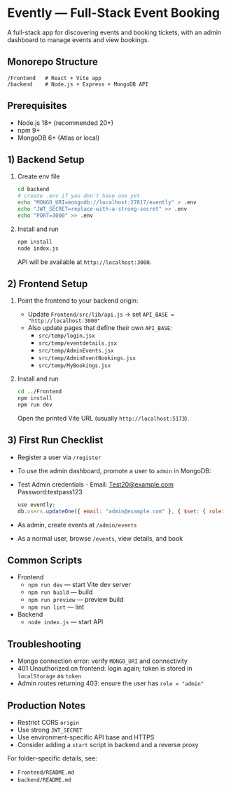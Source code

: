# Evently — Full-Stack Event Booking

A full-stack app for discovering events and booking tickets, with an admin dashboard to manage events and view bookings.

## Monorepo Structure

```
/Frontend   # React + Vite app
/backend    # Node.js + Express + MongoDB API
```

## Prerequisites

- Node.js 18+ (recommended 20+)
- npm 9+
- MongoDB 6+ (Atlas or local)

## 1) Backend Setup

1. Create env file

   ```bash
   cd backend
   # create .env if you don't have one yet
   echo "MONGO_URI=mongodb://localhost:27017/evently" > .env
   echo "JWT_SECRET=replace-with-a-strong-secret" >> .env
   echo "PORT=3000" >> .env
   ```

2. Install and run

   ```bash
   npm install
   node index.js
   ```

   API will be available at `http://localhost:3000`.

## 2) Frontend Setup

1. Point the frontend to your backend origin:

   - Update `Frontend/src/lib/api.js` → set `API_BASE = "http://localhost:3000"`
   - Also update pages that define their own `API_BASE`:
     - `src/temp/login.jsx`
     - `src/temp/eventdetails.jsx`
     - `src/temp/AdminEvents.jsx`
     - `src/temp/AdminEventBookings.jsx`
     - `src/temp/MyBookings.jsx`

2. Install and run

   ```bash
   cd ../Frontend
   npm install
   npm run dev
   ```

   Open the printed Vite URL (usually `http://localhost:5173`).

## 3) First Run Checklist

- Register a user via `/register`
- To use the admin dashboard, promote a user to `admin` in MongoDB:

- Test Admin credentials -
  Email: Test20@example.com
  Password:testpass123

  ```js
  use evently;
  db.users.updateOne({ email: "admin@example.com" }, { $set: { role: "admin" } });
  ```

- As admin, create events at `/admin/events`
- As a normal user, browse `/events`, view details, and book

## Common Scripts

- Frontend
  - `npm run dev` — start Vite dev server
  - `npm run build` — build
  - `npm run preview` — preview build
  - `npm run lint` — lint
- Backend
  - `node index.js` — start API

## Troubleshooting

- Mongo connection error: verify `MONGO_URI` and connectivity
- 401 Unauthorized on frontend: login again; token is stored in `localStorage` as `token`
- Admin routes returning 403: ensure the user has `role = "admin"`


## Production Notes

- Restrict CORS `origin`
- Use strong `JWT_SECRET`
- Use environment-specific API base and HTTPS
- Consider adding a `start` script in backend and a reverse proxy

For folder-specific details, see:

- `Frontend/README.md`
- `backend/README.md`
